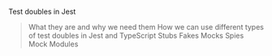 Test doubles in Jest
> What they are and why we need them
> How we can use different types of test doubles in Jest and TypeScript
> Stubs
> Fakes
> Mocks
> Spies
> Mock Modules